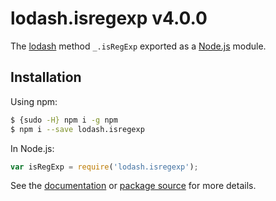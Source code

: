 # lodash.isregexp v4.0.0

The [lodash](https://lodash.com/) method `_.isRegExp` exported as a [Node.js](https://nodejs.org/) module.

## Installation

Using npm:
```bash
$ {sudo -H} npm i -g npm
$ npm i --save lodash.isregexp
```

In Node.js:
```js
var isRegExp = require('lodash.isregexp');
```

See the [documentation](https://lodash.com/docs#isRegExp) or [package source](https://github.com/lodash/lodash/blob/4.0.0-npm-packages/lodash.isregexp) for more details.
